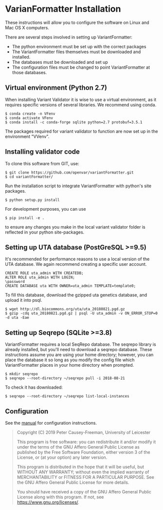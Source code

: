 # VarianFormatter Installation

These instructions will allow you to configure the software on Linux and Mac OS X computers.

There are several steps involved in setting up VariantFormatter:
* The python environment must be set up with the correct packages
* The VariantFormatter files themselves must be downloaded and installed.
* The databases must be downloaded and set up
* The configuration files must be changed to point VariantFormatter at those databases.

## Virtual environment (Python 2.7)

When installing Variant Validator it is wise to use a virtual environment, as it requires specific versions of several libraries.
We recommend using conda.
```
$ conda create -n VFenv
$ conda activate VFenv
$ conda install -c conda-forge sqlite python=2.7 protobuf=3.5.1
```
The packages required for variant validator to function are now set up in the environment "VVenv".

## Installing validator code

To clone this software from GIT, use:
```
$ git clone https://github.com/openvar/variantFormatter.git
$ cd variantFormatter/
```

Run the installation script to integrate VariantFormatter with python's site packages.
```
$ python setup.py install
```

For development purposes, you can use
```
$ pip install -e .
```
to ensure any changes you make in the local variant validator folder is reflected in your python site-packages.


## Setting up UTA database (PostGreSQL >=9.5)

It's recommended for performance reasons to use a local version of the UTA database. We again recommend creating a specific user account.
```
CREATE ROLE uta_admin WITH CREATEDB;
ALTER ROLE uta_admin WITH LOGIN;
\password
CREATE DATABASE uta WITH OWNER=uta_admin TEMPLATE=template0;
```

To fill this database, download the gzipped uta genetics database, and upload it into psql.
```
$ wget http://dl.biocommons.org/uta/uta_20180821.pgd.gz
$ gzip -cdq uta_20180821.pgd.gz | psql -U uta_admin -v ON_ERROR_STOP=0 -d uta -Eae
```


## Setting up Seqrepo (SQLite >=3.8)

VariantFormatter requires a local SeqRepo database. The seqrepo library is already installed, but you'll need to download a seqrepo database. These instructions assume you are using your home directory; however, you can place the database it so long as you modify the config file which VariantFormatter places in your home directory when prompted.
```
$ mkdir seqrepo
$ seqrepo --root-directory ~/seqrepo pull -i 2018-08-21
```
To check it has downloaded:
```
$ seqrepo --root-directory ~/seqrepo list-local-instances
```

## Configuration

See the [manual](MANUAL.md) for configuration instructions.


> <LICENSE>
> Copyright (C) 2019  Peter Causey-Freeman, University of Leicester
> 
> This program is free software: you can redistribute it and/or modify
> it under the terms of the GNU Affero General Public License as
> published by the Free Software Foundation, either version 3 of the
> License, or (at your option) any later version.
> 
> This program is distributed in the hope that it will be useful,
> but WITHOUT ANY WARRANTY; without even the implied warranty of
> MERCHANTABILITY or FITNESS FOR A PARTICULAR PURPOSE.  See the
> GNU Affero General Public License for more details.
> 
> You should have received a copy of the GNU Affero General Public License
> along with this program.  If not, see <https://www.gnu.org/licenses/>.
> </LICENSE>

